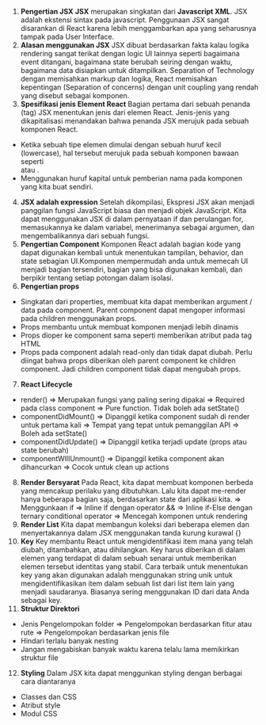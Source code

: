 1. **Pengertian JSX**
**JSX** merupakan singkatan dari **Javascript XML**. JSX adalah ekstensi sintax pada javascript. Penggunaan JSX sangat disarankan di React karena lebih menggambarkan apa yang seharusnya tampak pada User Interface.
2. **Alasan menggunakan JSX**
JSX dibuat berdasarkan fakta kalau logika rendering sangat terikat dengan logic UI lainnya seperti bagaimana event ditangani, bagaimana state berubah seiring dengan waktu, bagaimana data disiapkan untuk ditampilkan. Separation of Technology dengan memisahkan markup dan logika, React memisahkan kepentingan (Separation of concerns) dengan unit coupling yang rendah yang disebut sebagai komponen.
3. **Spesifikasi jenis Element React**
Bagian pertama dari sebuah penanda (tag) JSX menentukan jenis dari elemen React. Jenis-jenis yang dikapitalisasi menandakan bahwa penanda JSX merujuk pada sebuah komponen React. 
- Ketika sebuah tipe elemen dimulai dengan sebuah huruf kecil (lowercase), hal tersebut merujuk pada sebuah komponen bawaan seperti <div> atau <span>. 
- Menggunakan huruf kapital untuk pemberian nama pada komponen yang kita buat sendiri.
4. **JSX adalah expression**
Setelah dikompilasi, Ekspresi JSX akan menjadi panggilan fungsi JavaScript biasa dan menjadi objek JavaScript. Kita dapat menggunakan JSX di dalam pernyataan if dan perulangan for, memasukannya ke dalam variabel, menerimanya sebagai argumen, dan mengembalikannya dari sebuah fungsi.
5. **Pengertian Component**
Komponen React adalah bagian kode yang dapat digunakan kembali untuk menentukan tampilan, behavior, dan state sebagian UI.Komponen mempermudah anda untuk memecah UI menjadi bagian tersendiri, bagian yang bisa digunakan kembali, dan berpikir tentang setiap potongan dalam isolasi.
6. **Pengertian props**
- Singkatan dari properties, membuat kita dapat memberikan argument / data pada component. Parent component dapat mengoper informasi pada children menggunakan props. 
- Props membantu untuk membuat komponen menjadi lebih dinamis
- Props dioper ke component sama seperti memberikan atribut pada tag HTML
- Props pada component adalah read-only dan tidak dapat diubah. Perlu diingat bahwa props diberikan oleh parent component ke children component. Jadi children component tidak dapat mengubah props.
7. **React Lifecycle**
- render()
    => Merupakan fungsi yang paling sering dipakai
    => Required pada class component
    => Pure function. Tidak boleh ada setState()
- componentDidMount()
    => Dipanggil ketika component sudah di render untuk pertama kali
    => Tempat yang tepat untuk pemanggilan API
    => Boleh ada setState()
- componentDidUpdate()
    => Dipanggil ketika terjadi update (props atau state berubah)
- componentWIllUnmount()
    => Dipanggil ketika component akan dihancurkan
    => Cocok untuk clean up actions
8. **Render Bersyarat**
Pada React, kita dapat membuat komponen berbeda yang mencakup perilaku yang dibutuhkan. Lalu kita dapat me-render hanya beberapa bagian saja, berdasarkan state dari aplikasi kita.
    => Menggunkaan if 
    => Inline if dengan operator &&
    => Inline if-Else dengan ternary conditional operator
    => Mencegah komponen untuk rendering
9. **Render List**
Kita dapat membangun koleksi dari beberapa elemen dan menyertakannya dalam JSX menggunakan tanda kurung kurawal {}
10. **Key**
Key membantu React untuk mengidentifikasi item mana yang telah diubah, ditambahkan, atau dihilangkan. Key harus diberikan di dalam elemen yang terdapat di dalam sebuah senarai untuk memberikan elemen tersebut identitas yang stabil. Cara terbaik untuk menentukan key yang akan digunakan adalah menggunakan string unik untuk mengidentifikasikan item dalam sebuah list dari list item lain yang menjadi saudaranya. Biasanya sering menggunakan ID dari data Anda sebagai key.
11. **Struktur Direktori**
- Jenis Pengelompokan folder
    => Pengelompokan berdasarkan fitur atau rute
    => Pengelompokan berdasarkan jenis file
- Hindari terlalu banyak nesting
- Jangan mengabiskan banyak waktu karena telalu lama memikirkan struktur file
12. **Styling**
Dalam JSX kita dapat menggunkan styling dengan berbagai cara diantaranya
- Classes dan CSS
- Atribut style
- Modul CSS
